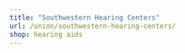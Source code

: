 ```yaml
---
title: "Southwestern Hearing Centers"
url: /union/southwestern-hearing-centers/
shop: hearing aids
---
```

